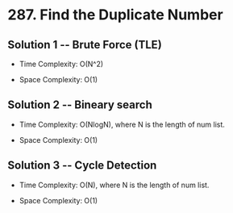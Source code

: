 # 287. Find the Duplicate Number

## Solution 1 -- Brute Force (TLE)

* Time Complexity: O(N^2)

* Space Complexity: O(1)

## Solution 2 -- Bineary search

* Time Complexity: O(NlogN), where N is the length of num list.

* Space Complexity: O(1)

## Solution 3 -- Cycle Detection

* Time Complexity: O(N), where N is the length of num list.

* Space Complexity: O(1)
